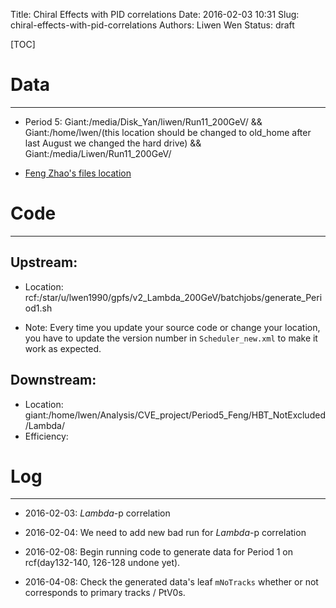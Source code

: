 Title: Chiral Effects with PID correlations
Date: 2016-02-03 10:31
Slug: chiral-effects-with-pid-correlations
Authors: Liwen Wen
Status: draft

[TOC]

# Data
- - - 
* Period 5: Giant:/media/Disk_Yan/liwen/Run11_200GeV/ && Giant:/home/lwen/(this location should be changed to old_home after last August we changed the hard drive) && Giant:/media/Liwen/Run11_200GeV/ 

* [Feng Zhao's files location]({filename}/data/feng_files.txt)

# Code
- - -
## Upstream:
   * Location: rcf:/star/u/lwen1990/gpfs/v2_Lambda_200GeV/batchjobs/generate_Period1.sh

   * Note: Every time you update your source code or change your location, you have to update the version number in `Scheduler_new.xml` to make it work as expected. 

## Downstream:
   * Location: giant:/home/lwen/Analysis/CVE_project/Period5_Feng/HBT_NotExcluded/Lambda/ 
   * Efficiency: 
# Log
- - -
* 2016-02-03: $Lambda$-p correlation

* 2016-02-04: We need to add new bad run for $Lambda$-p correlation

* 2016-02-08: Begin running code to generate data for Period 1 on rcf(day132-140, 126-128 undone yet).

* 2016-04-08: Check the generated data's leaf `mNoTracks` whether or not corresponds to primary tracks / PtV0s.
